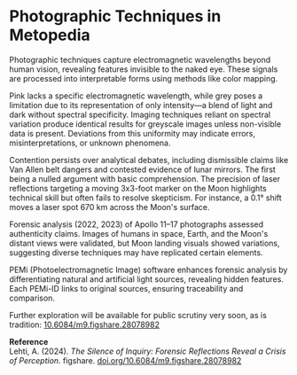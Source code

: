# Photographic Techniques in Metopedia

Photographic techniques capture electromagnetic wavelengths beyond human vision, revealing features invisible to the naked eye. These signals are processed into interpretable forms using methods like color mapping.

Pink lacks a specific electromagnetic wavelength, while grey poses a limitation due to its representation of only intensity—a blend of light and dark without spectral specificity. Imaging techniques reliant on spectral variation produce identical results for greyscale images unless non-visible data is present. Deviations from this uniformity may indicate errors, misinterpretations, or unknown phenomena.

Contention persists over analytical debates, including dismissible claims like Van Allen belt dangers and contested evidence of lunar mirrors. The first being a nulled argument with basic comprehension. The precision of laser reflections targeting a moving 3x3-foot marker on the Moon highlights technical skill but often fails to resolve skepticism. For instance, a 0.1° shift moves a laser spot 670 km across the Moon's surface.

Forensic analysis (2022, 2023) of Apollo 11–17 photographs assessed authenticity claims. Images of humans in space, Earth, and the Moon's distant views were validated, but Moon landing visuals showed variations, suggesting diverse techniques may have replicated certain elements.

PEMi (Photoelectromagnetic Image) software enhances forensic analysis by differentiating natural and artificial light sources, revealing hidden features. Each PEMi-ID links to original sources, ensuring traceability and comparison.

Further exploration will be available for public scrutiny very soon, as is tradition: [10.6084/m9.figshare.28078982](https://doi.org/10.6084/m9.figshare.28078982)

**Reference**  
Lehti, A. (2024). *The Silence of Inquiry: Forensic Reflections Reveal a Crisis of Perception*. figshare. [doi.org/10.6084/m9.figshare.28078982](https://doi.org/10.6084/m9.figshare.28078982)
